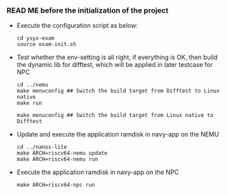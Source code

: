 ### READ ME before the initialization of the project


* Execute the configuration script as below:
  ```
  cd ysyx-exam
  source exam-init.sh
  ```

* Test whether the env-setting is all right, if everything is OK, then build the dynamic lib for difftest, which will be applied in later testcase for NPC
    ```
    cd ../nemu
    make menuconfig ## Switch the build target from Difftest to Linux native
    make run
    ```
    ```
    make menuconfig ## Switch the build target from Linux native to Difftest
    ```
    
* Update and execute the application ramdisk in navy-app on the NEMU
    ```
    cd ../nanos-lite
    make ARCH=riscv64-nemu update
    make ARCH=riscv64-nemu run
    ```

*  Execute the application ramdisk in navy-app on the NPC
    ```
    make ARCH=riscv64-npc run
    ```




